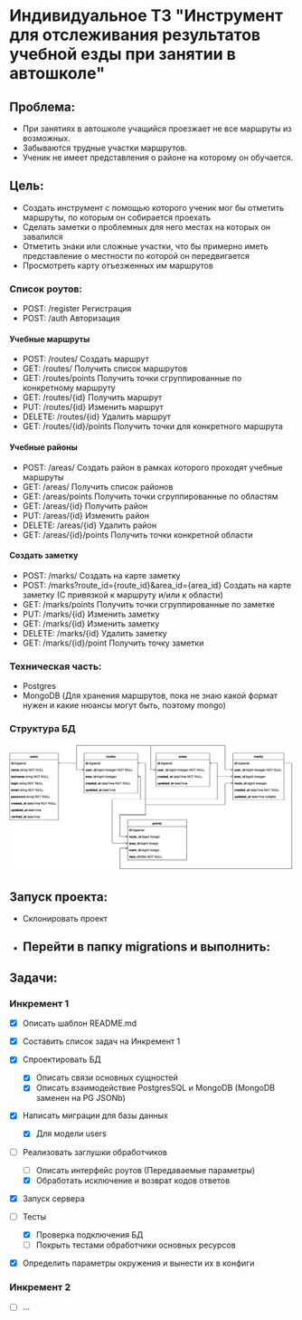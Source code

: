 # Индивидуальное ТЗ "Инструмент для отслеживания результатов учебной езды при занятии в автошколе"


## Проблема:
- При занятиях в автошколе учащийся проезжает не все маршруты из возможных.
- Забываются трудные участки маршрутов.
- Ученик не имеет представления о районе на которому он обучается.


## Цель: 
- Создать инструмент с помощью которого ученик мог бы отметить маршруты, по которым он собирается проехать
- Сделать заметки о проблемных для него местах на которых он завалился
- Отметить знаки или сложные участки, что бы примерно иметь представление о местности по которой он передвигается
- Просмотреть карту отъезженных им маршрутов


### Список роутов:
- POST: /register Регистрация
- POST: /auth Авторизация


#### Учебные маршруты
- POST: /routes/ Создать маршрут
- GET: /routes/ Получить список маршрутов
- GET: /routes/points Получить точки сгруппированные по конкретному маршруту
- GET: /routes/{id} Получить маршрут
- PUT: /routes/{id} Изменить маршрут
- DELETE: /routes/{id} Удалить маршрут
- GET: /routes/{id}/points Получить точки для конкретного маршрута


#### Учебные районы
- POST: /areas/ Создать район в рамках которого проходят учебные маршруты
- GET: /areas/ Получить список районов
- GET: /areas/points Получить точки сгруппированные по областям
- GET: /areas/{id} Получить район
- PUT: /areas/{id} Изменить район
- DELETE: /areas/{id} Удалить район
- GET: /areas/{id}/points Получить точки конкретной области


#### Создать заметку
- POST: /marks/ Создать на карте заметку
- POST: /marks?route_id={route_id}&area_id={area_id} Создать на карте заметку (С привязкой к маршруту и/или к области)
- GET: /marks/points Получить точки сгруппированные по заметке
- PUT: /marks/{id} Изменить заметку
- GET: /marks/{id} Изменить заметку
- DELETE: /marks/{id} Удалить заметку
- GET: /marks/{id}/point Получить точку заметки 


### Техническая часть:
- Postgres
- MongoDB (Для хранения маршрутов, пока не знаю какой формат нужен и какие нюансы могут быть, поэтому mongo)

### Структура БД

![DB Structure](docs/images/db-structure.drawio.png)

## Запуск проекта:
- Склонировать проект 
- Перейти в папку migrations и выполнить:
  - 


## Задачи:
### Инкремент 1
- [x] Описать шаблон README.md 
- [x] Составить список задач на Инкремент 1
- [x] Спроектировать БД
  - [x] Описать связи основных сущностей
  - [x] Описать взаимодействие PostgresSQL и MongoDB (MongoDB заменен на PG JSONb)
- [x] Написать миграции для базы данных
  - [x] Для модели users
- [ ] Реализовать заглушки обработчиков
  - [ ] Описать интерфейс роутов (Передаваемые параметры)
  - [x] Обработать исключение и возврат кодов ответов
- [x] Запуск сервера
- [ ] Тесты
  - [x] Проверка подключения БД
  - [ ] Покрыть тестами обработчики основных ресурсов
- [x] Определить параметры окружения и вынести их в конфиги


### Инкремент 2
- [ ] ...